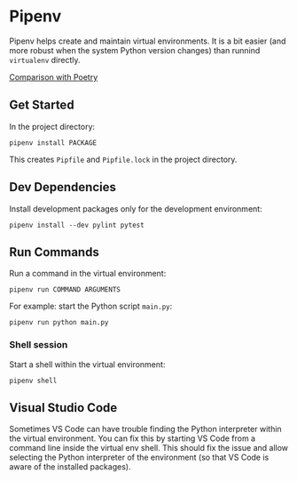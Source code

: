 # Pipenv

Pipenv helps create and maintain virtual environments. It is a bit easier (and more robust when the system Python version changes) than runnind `virtualenv` directly.

[Comparison with Poetry](https://johnfraney.ca/posts/2019/11/19/pipenv-poetry-benchmarks-ergonomics-2/)

## Get Started

In the project directory:

```shellsession
pipenv install PACKAGE
```

This creates `Pipfile` and `Pipfile.lock` in the project directory.

## Dev Dependencies

Install development packages only for the development environment:

```shellsession
pipenv install --dev pylint pytest
```

## Run Commands

Run a command in the virtual environment:

```shellsession
pipenv run COMMAND ARGUMENTS
```

For example: start the Python script `main.py`:

```shellsession
pipenv run python main.py
```

### Shell session

Start a shell within the virtual environment:

```shellsession
pipenv shell
```

## Visual Studio Code

Sometimes VS Code can have trouble finding the Python interpreter within the virtual environment. You can fix this by starting VS Code from a command line inside the virtual env shell. This should fix the issue and allow selecting the Python interpreter of the environment (so that VS Code is aware of the installed packages).
